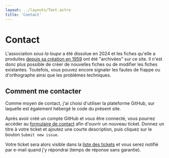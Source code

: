 ```yaml
---
layout: ../layouts/Text.astro
title: 'Contact'
---
```


# Contact

L'association _sous la loupe_ a été dissolue en 2024 et les fiches qu'elle a produites [depuis sa création en 1959](/a-propos/) ont été "archivées" sur ce site. Il n'est donc plus possible de créer de nouvelles fiches ou de modifier les fiches existantes. Toutefois, vous pouvez encore signaler les fautes de frappe ou d'orthographe ainsi que les problèmes techniques.

## Comment me contacter

Comme moyen de contact, j'ai choisi d'utiliser la plateforme GitHub, sur laquelle est également hébergé le code du présent site.

Après avoir créé un compte GitHub et vous être connecté, vous pourrez accéder au [formulaire de contact](https://github.com/mornir/sous-la-loupe-web/issues/new) afin d'ouvrir un nouveau ticket. Donnez un titre à votre ticket et ajoutez une courte description, puis cliquez sur le bouton `Submit new issue`.

Votre ticket sera alors visible dans la [liste des tickets](https://github.com/mornir/sous-la-loupe-web/issues) et vous serez notifié par e-mail quand j'y répondrai (temps de réponse sans garantie).
